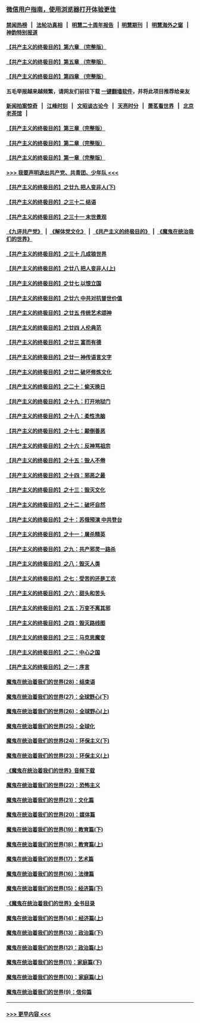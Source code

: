 ### [微信用户指南，使用浏览器打开体验更佳](https://github.com/gfw-breaker/banned-news1/blob/master/indexes/wechat-guide.md?t=0)
#### [禁闻热榜](热点新闻.md?t=0)  &nbsp;&nbsp;|&nbsp;&nbsp; [法轮功真相](https://github.com/gfw-breaker/truth/blob/master/README.md?t=0) &nbsp;&nbsp;|&nbsp;&nbsp; [明慧二十周年报告](https://github.com/gfw-breaker/mh-reports/blob/master/README.md?t=0) &nbsp;&nbsp;|&nbsp;&nbsp;[明慧期刊](https://github.com/gfw-breaker/mh-qikan) &nbsp;&nbsp;|&nbsp;&nbsp; [明慧海外之窗](https://github.com/gfw-breaker/mh-news/blob/master/README.md?t=0) &nbsp;&nbsp;|&nbsp;&nbsp; [神韵特别报道](https://github.com/gfw-breaker/mh-news/blob/master/shenyun.md?t=0)
#### [【共产主义的终极目的】第六章 （完整版）](../pages/nsc422/n11428913.md?t=02130302) 
#### [【共产主义的终极目的】第五章 （完整版）](../pages/nsc422/n11428912.md?t=02130302) 
#### [【共产主义的终极目的】第四章 （完整版）](../pages/nsc422/n11428907.md?t=02130302) 
#### 五毛举报越来越频繁，请网友们前往下载 [一键翻墙软件](https://github.com/gfw-breaker/ssr-accounts)，并将此项目推荐给亲友
#### [新闻拍案惊奇](https://github.com/gfw-breaker/banned-news1/blob/master/pages/link4.md) &nbsp;&nbsp;|&nbsp;&nbsp; [江峰时刻](https://github.com/gfw-breaker/banned-news1/blob/master/pages/link4.md) &nbsp;&nbsp;|&nbsp;&nbsp; [文昭谈古论今](https://github.com/gfw-breaker/banned-news1/blob/master/pages/link4.md) &nbsp;&nbsp;|&nbsp;&nbsp; [天亮时分](https://github.com/gfw-breaker/banned-news1/blob/master/pages/link4.md) &nbsp;&nbsp;|&nbsp;&nbsp; [萧茗看世界](https://github.com/gfw-breaker/banned-news1/blob/master/pages/link4.md) &nbsp;&nbsp;|&nbsp;&nbsp; [北京老茶馆](https://github.com/gfw-breaker/banned-news1/blob/master/pages/link4.md) &nbsp;&nbsp;|&nbsp;&nbsp; 
#### [【共产主义的终极目的】第三章（完整版）](../pages/nsc422/n11428848.md?t=02130302) 
#### [【共产主义的终极目的】第二章（完整版）](../pages/nsc422/n11428831.md?t=02130302) 
#### [【共产主义的终极目的】第一章（完整版）](../pages/nsc422/n11417651.md?t=02130302) 
#### [>>> 我要声明退出共产党、共青团、少年队 <<<](https://github.com/begood0513/goodnews/blob/master/quit/letter.md) 
#### [【共产主义的终极目的】之廿九 把人变非人(下)](../pages/nsc422/n11344140.md?t=02130302) 
#### [【共产主义的终极目的】之三十二 结语](../pages/nsc422/n11360535.md?t=02130302) 
#### [【共产主义的终极目的】之三十一 末世景观](../pages/nsc422/n11351129.md?t=02130302) 
#### [《九评共产党》](https://github.com/begood0513/9ping.md/blob/master/README.md) &nbsp;|&nbsp; [《解体党文化》](../../../../jtdwh.md/blob/master/README.md)  &nbsp;|&nbsp; [《共产主义的终极目的》](../../../../gczydzjmd.md/blob/master/README.md) &nbsp;|&nbsp; [《魔鬼在统治我们的世界》](../../../../mgztzwmdsj.md/blob/master/README.md) 
#### [【共产主义的终极目的】之三十 几成狼世界](../pages/nsc422/n11348280.md?t=02130302) 
#### [【共产主义的终极目的】之廿八 把人变非人(上)](../pages/nsc422/n11340492.md?t=02130302) 
#### [【共产主义的终极目的】之廿七 以恨立国](../pages/nsc422/n11336944.md?t=02130302) 
#### [【共产主义的终极目的】之廿六 中共对抗普世价值](../pages/nsc422/n11324785.md?t=02130302) 
#### [【共产主义的终极目的】之廿五 传统艺术颂神](../pages/nsc422/n11296396.md?t=02130302) 
#### [【共产主义的终极目的】之廿四 人伦典范](../pages/nsc422/n11296397.md?t=02130302) 
#### [【共产主义的终极目的】之廿三 富而有德](../pages/nsc422/n11283598.md?t=02130302) 
#### [【共产主义的终极目的】之廿一 神传语言文字](../pages/nsc422/n11263265.md?t=02130302) 
#### [【共产主义的终极目的】之廿二 破坏修炼文化](../pages/nsc422/n11245728.md?t=02130302) 
#### [【共产主义的终极目的】之二十：偷天换日](../pages/nsc422/n11238846.md?t=02130302) 
#### [【共产主义的终极目的】之十九：打开地狱门](../pages/nsc422/n11206376.md?t=02130302) 
#### [【共产主义的终极目的】之十八：柔性洗脑](../pages/nsc422/n11199994.md?t=02130302) 
#### [【共产主义的终极目的】之十七：颠倒善恶](../pages/nsc422/n11179782.md?t=02130302) 
#### [【共产主义的终极目的】之十六：反神骂祖宗](../pages/nsc422/n11166798.md?t=02130302) 
#### [【共产主义的终极目的】之十五：毁人不倦](../pages/nsc422/n11166792.md?t=02130302) 
#### [【共产主义的终极目的】之十四：邪恶之最](../pages/nsc422/n11150249.md?t=02130302) 
#### [【共产主义的终极目的】之十三：毁灭文化](../pages/nsc422/n11135227.md?t=02130302) 
#### [【共产主义的终极目的】之十二：破坏自然](../pages/nsc422/n11135214.md?t=02130302) 
#### [【共产主义的终极目的】之十：苏俄预演 中共登台](../pages/nsc422/n11118424.md?t=02130302) 
#### [【共产主义的终极目的】之十一：屠杀精英](../pages/nsc422/n11118442.md?t=02130302) 
#### [【共产主义的终极目的】之九：共产邪灵一路杀](../pages/nsc422/n11114139.md?t=02130302) 
#### [【共产主义的终极目的】之八：毁灭人类](../pages/nsc422/n11108503.md?t=02130302) 
#### [【共产主义的终极目的】之七：受苦的还是工农](../pages/nsc422/n11101809.md?t=02130302) 
#### [【共产主义的终极目的】之六：甜头和苦头](../pages/nsc422/n11096971.md?t=02130302) 
#### [【共产主义的终极目的】之五：万变不离其邪](../pages/nsc422/n11091285.md?t=02130302) 
#### [【共产主义的终极目的】之四：毁灭路线图](../pages/nsc422/n11086284.md?t=02130302) 
#### [【共产主义的终极目的】之三：马克思魔变](../pages/nsc422/n11061941.md?t=02130302) 
#### [【共产主义的终极目的】之二：中心之国](../pages/nsc422/n11047728.md?t=02130302) 
#### [【共产主义的终极目的】之一：序言](../pages/nsc422/n11086077.md?t=02130302) 
#### [魔鬼在统治着我们的世界(28)：结束语](../pages/nsc422/n10936246.md?t=02130302) 
#### [魔鬼在统治着我们的世界(27)：全球野心(下)](../pages/nsc422/n10928319.md?t=02130302) 
#### [魔鬼在统治着我们的世界(26)：全球野心(上)](../pages/nsc422/n10900318.md?t=02130302) 
#### [魔鬼在统治着我们的世界(25)：全球化](../pages/nsc422/n10788205.md?t=02130302) 
#### [魔鬼在统治着我们的世界(24)：环保主义(下)](../pages/nsc422/n10695307.md?t=02130302) 
#### [魔鬼在统治着我们的世界(23)：环保主义(上)](../pages/nsc422/n10688613.md?t=02130302) 
#### [《魔鬼在统治着我们的世界》音频下载](../pages/nsc422/n10635553.md?t=02130302) 
#### [魔鬼在统治着我们的世界(22)：恐怖主义](../pages/nsc422/n10614727.md?t=02130302) 
#### [魔鬼在统治着我们的世界(21)：文化篇](../pages/nsc422/n10597706.md?t=02130302) 
#### [魔鬼在统治着我们的世界(20)：媒体篇](../pages/nsc422/n10586579.md?t=02130302) 
#### [魔鬼在统治着我们的世界(19)：教育篇(下)](../pages/nsc422/n10564808.md?t=02130302) 
#### [魔鬼在统治着我们的世界(18)：教育篇(上)](../pages/nsc422/n10526970.md?t=02130302) 
#### [魔鬼在统治着我们的世界(17)：艺术篇](../pages/nsc422/n10499093.md?t=02130302) 
#### [魔鬼在统治着我们的世界(16)：法律篇](../pages/nsc422/n10485969.md?t=02130302) 
#### [魔鬼在统治着我们的世界(15)：经济篇(下)](../pages/nsc422/n10469975.md?t=02130302) 
#### [《魔鬼在统治着我们的世界》全书目录](../pages/nsc422/n10464261.md?t=02130302) 
#### [魔鬼在统治着我们的世界(14)：经济篇(上)](../pages/nsc422/n10457370.md?t=02130302) 
#### [魔鬼在统治着我们的世界(13)：政治篇(下)](../pages/nsc422/n10448270.md?t=02130302) 
#### [魔鬼在统治着我们的世界(12)：政治篇(上)](../pages/nsc422/n10444576.md?t=02130302) 
#### [魔鬼在统治着我们的世界(11)：家庭篇(下)](../pages/nsc422/n10440961.md?t=02130302) 
#### [魔鬼在统治着我们的世界(10)：家庭篇(上)](../pages/nsc422/n10435448.md?t=02130302) 
#### [魔鬼在统治着我们的世界(9)：信仰篇](../pages/nsc422/n10432159.md?t=02130302) 

----
#### [ >>> 更早内容 <<< ](../indexes/nsc422-earlier.md)
